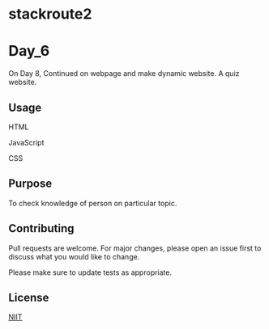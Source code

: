 # stackroute2

# Day_6

On Day 8, Continued on webpage and make dynamic website. A quiz website.


## Usage

HTML

JavaScript

CSS

## Purpose

To check knowledge of person on particular topic.

## Contributing
Pull requests are welcome. For major changes, please open an issue first to discuss what you would like to change.

Please make sure to update tests as appropriate.

## License
[NIIT](https://www.niit.com/stackroute/)
